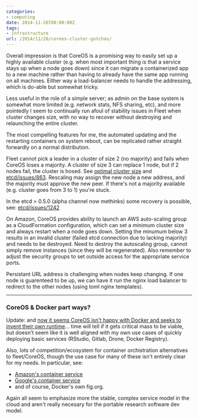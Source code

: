 ```yaml
---
categories:
- computing
date: 2014-11-26T00:00:00Z
tags:
- infrastructure
url: /2014/11/26/coreos-cluster-gotchas/
---
```


Overall impression is that CoreOS is a promising way to easily set up a highly available
cluster (e.g. when most important thing is that a service stays up when a node goes down)
since it can migrate a containerized app to a new machine rather than having to already
have the same app running on all machines.  Either way a load-balancer needs to handle 
the addressing, which is do-able but somewhat tricky.

Less useful in the role of a simple server; as admin on the base system is somewhat more 
limited (e.g. network stats, NFS sharing, etc), and more pointedly I seem to continually
run afoul of stability issues in Fleet when cluster changes size, with no way to recover
without destroying and relaunching the entire cluster.

The most compelling features for me, the automated updating and the 
restarting containers on system reboot, can be replicated rather straight
forwardly on a normal distribution.

Fleet cannot pick a leader in a cluster of size 2 (no majority)
and fails when CoreOS loses a majority.  A cluster of size 3
can replace 1 node, but if 2 nodes fail, the cluster is hosed.  See
[optimal cluster size](https://coreos.com/docs/cluster-management/scaling/etcd-optimal-cluster-size/)
and [etcd/issues/863](https://github.com/coreos/etcd/issues/863#issuecomment-60523183).
Rescaling may assign the new node a new address, and the majority must
approve the new peer.  If there's not a majority available (e.g. cluster
goes from 3 to 1) you're stuck.

In the etcd > 0.5.0 (alpha channel now methinks) some recovery is
possible, see: [etcd/issues/1242](https://github.com/coreos/etcd/issues/1242)


On Amazon, CoreOS provides ability to launch an AWS auto-scaling group
as a CloudFormation configuration, which can set a minimum cluster size
and always restart when a node goes down.  Setting the minumum below
3 results in an invalid cluster (failed etcd connection due to lacking
majority) and needs to be destroyed.  Need to destroy the autoscaling
group, cannot simply remove instances (since they will be regenerated).
Also remember to adjust the security groups to set outside access for
the appropriate service ports.

Persistant URL address is challenging when nodes keep changing.  If one
node is guarenteed to be up, we can have it run the nginx load balancer
to redirect to the other nodes (using toml nginx templates).


----

### CoreOS & Docker part ways? ###

Update: and [now it seems CoreOS isn't happy with Docker and seeks to invent their own runtime](https://coreos.com/blog/rocket/)... time will
tell if it gets critical mass to be viable, but doesn't seem like it is well aligned with my own
use cases of quickly deploying basic services (RStudio, Gitlab, Drone, Docker Registry).

Also, lots of competition/ecosystem for container orchistration alternatives to fleet/CoreOS, though
the use case for many of these isn't entirely clear for my needs.  In particular, see:

- [Amazon's container service](http://aws.amazon.com/ecs/)
- [Google's container service](https://github.com/GoogleCloudPlatform/kubernetes)
- and of course, Docker's own fig.org. 

Again all seem to emphasize more the stable, complex service model in the cloud and aren't really necesary for the portable research software dev model.  
